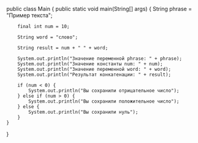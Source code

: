 public class Main {
    public static void main(String[] args) {
        String phrase = "Пример текста";

        final int num = 10;

        String word = "слово";

        String result = num + " " + word;

        System.out.println("Значение переменной phrase: " + phrase);
        System.out.println("Значение константы num: " + num);
        System.out.println("Значение переменной word: " + word);
        System.out.println("Результат конкатенации: " + result);

        if (num < 0) {
            System.out.println("Вы сохранили отрицательное число");
        } else if (num > 0) {
            System.out.println("Вы сохранили положительное число");
        } else {
            System.out.println("Вы сохранили нуль");
        }
    }
}
